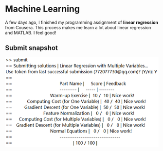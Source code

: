 # Machine Learning

A few days ago, I finished my programming assignment of **linear regression** from Cousera. This process makes me learn a lot about linear regression and MATLAB. I feel good!

## Submit snapshot
![](pic/finish_snapshot.png)